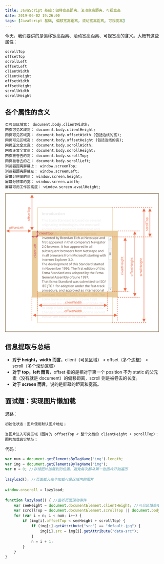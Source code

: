 ```yaml
---
title: JavaScript 基础：偏移宽高距离、滚动宽高距离、可视宽高
date: 2019-06-02 19:26:00
tags: [JavaScript 基础, 偏移宽高距离, 滚动宽高距离, 可视宽高]
---
```


今天，我们要讲的是偏移宽高距离、滚动宽高距离、可视宽高的含义。大概有这些属性：

```
scrollTop
offsetTop
scrollLeft
offsetLeft
clientWidth
clientHeight
offsetWidth
offsetHeight
scrollWidth
scrollHeight
```



<!--more-->

## 各个属性的含义

```
页可见区域宽： document.body.clientWidth;
网页可见区域高： document.body.clientHeight;
网页可见区域宽： document.body.offsetWidth (包括边线的宽);
网页可见区域高： document.body.offsetHeight (包括边线的宽);
网页正文全文宽： document.body.scrollWidth;
网页正文全文高： document.body.scrollHeight;
网页被卷去的高： document.body.scrollTop;
网页被卷去的左： document.body.scrollLeft;
浏览器距离屏幕上： window.screenTop;
浏览器距离屏幕左： window.screenLeft;
屏幕分辨率的高： window.screen.height;
屏幕分辨率的宽： window.screen.width;
屏幕可用工作区高度： window.screen.availHeight;
```

![示意图](/css/images/offset.svg)


## 信息提取与总结

- **对于 height，width 而言**，client（可见区域） < offset（多个边框） < scroll（多个滚动区域）
- **对于 top，left 而言**，offset 指的是相对于第一个 position 不为 static 的父元素（没有就是 document）的偏移距离，scroll 则是被卷去的长度。
- **对于 screen 而言**，说的是屏幕的距离和宽高。

## 面试题：实现图片懒加载

思路：

```
初始化状态：图片使用默认图片地址；

当图片进入可见区域（图片的 offsetTop < 整个文档的 clientHeight + scrollTop）：图片加载真实地址；
```

代码：

```js
var num = document.getElementsByTagName('img').length;
var img = document.getElementsByTagName("img");
var n = 0; //存储图片加载到的位置，避免每次都从第一张图片开始遍历

lazyload(); //页面载入完毕加载可是区域内的图片

window.onscroll = lazyload;

function lazyload() { //监听页面滚动事件
    var seeHeight = document.documentElement.clientHeight; //可见区域高度
    var scrollTop = document.documentElement.scrollTop || document.body.scrollTop; //滚动条距离顶部高度
    for (var i = n; i < num; i++) {
        if (img[i].offsetTop < seeHeight + scrollTop) {
            if (img[i].getAttribute("src") == "default.jpg") {
                img[i].src = img[i].getAttribute("data-src");
            }
            n = i + 1;
        }
    }
}
```